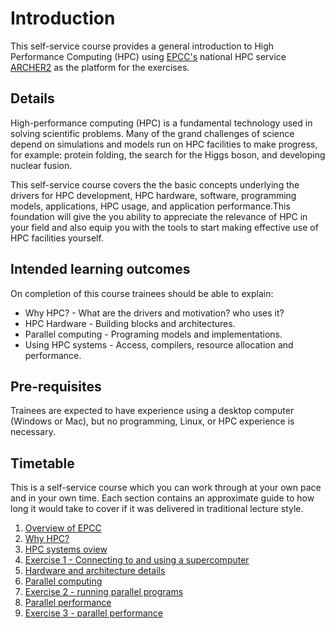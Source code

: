 # Introduction

This self-service course provides a general introduction to High Performance Computing (HPC) using [EPCC's](https://www.epcc.ed.ac.uk/) national HPC service [ARCHER2](https://www.archer2.ac.uk/) as the platform for the exercises.

## Details
High-performance computing (HPC) is a fundamental technology used in solving scientific problems. Many of the grand challenges of science depend on simulations and models run on HPC facilities to make progress, for example: protein folding, the search for the Higgs boson, and developing nuclear fusion.

This self-service course covers the the basic concepts underlying the drivers for HPC development, HPC hardware, software, programming models, applications, HPC usage, and application performance.This foundation will give the you ability to appreciate the relevance of HPC in your field and also equip you with the tools to start making effective use of HPC facilities yourself.

## Intended learning outcomes

On completion of this course trainees should be able to explain:

-   Why HPC? - What are the drivers and motivation? who uses it?
-   HPC Hardware - Building blocks and architectures.
-   Parallel computing - Programing models and implementations.
-   Using HPC systems - Access, compilers, resource allocation and performance.

## Pre-requisites
Trainees are expected to have experience using a desktop computer (Windows or Mac), but no programming, Linux, or HPC experience is necessary.


## Timetable
This is a self-service course which you can work through at your own pace and in your own time. Each section contains an approximate guide to how long it would take to cover if it was delivered in traditional lecture style.


1. [Overview of EPCC](EPCC.md)
2. [Why HPC?](why_HPC.md)
3. [HPC systems oview](HPC_systems_overview.md)
3. [Exercise 1 - Connecting to and using a supercomputer](ex1.md)
4. [Hardware and architecture details](hardware_and_architectures.md)
5. [Parallel computing](parallel_computing.md)
6. [Exercise 2 - running parallel programs](ex2.md)
7. [Parallel performance](performance.md)
8. [Exercise 3 - parallel performance](ex3.md)



